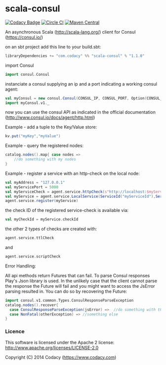 # scala-consul

[![Codacy Badge](https://api.codacy.com/project/badge/grade/1edaae77fef941c39b446b6df8877183)](https://www.codacy.com/app/Codacy/scala-consul)
[![Circle CI](https://circleci.com/gh/codacy/scala-consul.svg?style=shield&circle-token=:circle-token)](https://circleci.com/gh/codacy/scala-consul)
[![Maven Central](https://maven-badges.herokuapp.com/maven-central/com.codacy/scala-consul_2.11/badge.svg)](https://maven-badges.herokuapp.com/maven-central/com.codacy/scala-consul_2.11)

An asynchronous Scala (http://scala-lang.org/) client for Consul (https://consul.io/)

on an sbt project add this line to your build.sbt: 
```scala
libraryDependencies += "com.codacy" %% "scala-consul" % "1.1.0"
```

import Consul
```scala
import consul.Consul
```

instanciate a consul supplying an ip and a port indicating a working consul agent:
```scala
val myConsul = new consul.Consul(CONSUL_IP, CONSUL_PORT, Option(CONSUL_ACL_TOKEN))
import myConsul.v1._
```

now you can use the consul API as indicated in the official documentation (http://www.consul.io/docs/agent/http.html)

Example - add a tuple to the Key/Value store:
```scala
kv.put("myKey","myValue")
```

Example - query the registered nodes:
```scala
catalog.nodes().map{ case nodes => 
    //do something with my nodes
}
```

Example - register a service with an http-check on the local node:
```scala
val myAddress = "127.0.0.1"
val myServicePort = 5000
val myServiceCheck = agent.service.httpCheck(s"http://localhost:$myServicePort/health","15s")
val myService = agent.service.LocalService(ServiceId("myServiceId"),ServiceType("myTypeOfService"),Set(ServiceTag("MyTag")),Some(myServicePort),Some(myServiceCheck),Some(myAddress))
agent.service.register(myService)
```
the check ID of the registered service-check is available via: 
```scala
val myCheckId = myService.checkId
```

the other 2 types of checks are created with:
```scala
agent.service.ttlCheck
```
and
```scala
agent.service.scriptCheck
```

Error Handling: 

All api methods return Futures that can fail. To parse Consul responses Play's Json library is used. 
In the unlikely case that the client cannot parse the response the Future will fail and you might want to access the JsError
parsing resulted in. You can do so by recovering the Future: 

```scala
import consul.v1.common.Types.ConsulResponseParseException
catalog.nodes().recover{ 
  case ConsulResponseParseException(jsError) =>  //do something with the JsError
  case NonFatal(otherException) => //something else
}
```

### Licence
This software is licensed under the Apache 2 license:
http://www.apache.org/licenses/LICENSE-2.0

Copyright (C) 2014 Codacy (https://www.codacy.com)
